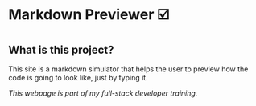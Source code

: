 # Markdown Previewer :ballot_box_with_check:

## What is this project?

This site is a markdown simulator that helps the user to preview how the code is going to look like, just by typing it.

*This webpage is part of my full-stack developer training.*

